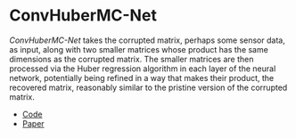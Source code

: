 # ConvHuberMC-Net

*ConvHuberMC-Net* takes the corrupted matrix, perhaps some sensor data, as input, along with two smaller matrices whose product has the same dimensions as the corrupted matrix. The smaller matrices are then processed via the Huber regression algorithm in each layer of the neural network, potentially being refined in a way that makes their product, the recovered matrix, reasonably similar to the pristine version of the corrupted matrix.

- [Code](https://github.com/Talha-Nehal-Undegrad-Study/ConvHuberMC-Net/blob/main/convhubermc.ipynb)
- [Paper](https://github.com/Talha-Nehal-Undegrad-Study/ConvHuberMC-Net/blob/main/Literature/Sproj%20Report/SPROJ_Report.pdf)
